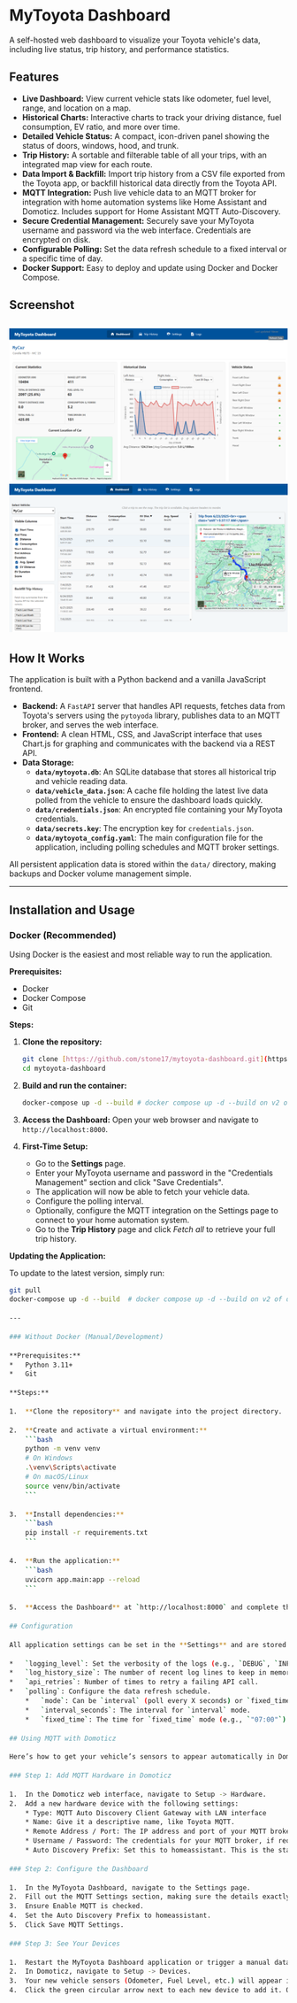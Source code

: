 # MyToyota Dashboard

A self-hosted web dashboard to visualize your Toyota vehicle's data, including live status, trip history, and performance statistics.

## Features

*   **Live Dashboard:** View current vehicle stats like odometer, fuel level, range, and location on a map.
*   **Historical Charts:** Interactive charts to track your driving distance, fuel consumption, EV ratio, and more over time.
*   **Detailed Vehicle Status:** A compact, icon-driven panel showing the status of doors, windows, hood, and trunk.
*   **Trip History:** A sortable and filterable table of all your trips, with an integrated map view for each route.
*   **Data Import & Backfill:** Import trip history from a CSV file exported from the Toyota app, or backfill historical data directly from the Toyota API.
*   **MQTT Integration:** Push live vehicle data to an MQTT broker for integration with home automation systems like Home Assistant and Domoticz. Includes support for Home Assistant MQTT Auto-Discovery.
*   **Secure Credential Management:** Securely save your MyToyota username and password via the web interface.  Credentials are encrypted on disk.
*   **Configurable Polling:** Set the data refresh schedule to a fixed interval or a specific time of day.
*   **Docker Support:** Easy to deploy and update using Docker and Docker Compose.

## Screenshot

![Dashboard Screenshot](interface1.png "MyToyota Dashboard Interface")
![Trip History Screenshot](interface2.png "MyToyota Dashboard Interface")
---

## How It Works

The application is built with a Python backend and a vanilla JavaScript frontend.

*   **Backend:** A `FastAPI` server that handles API requests, fetches data from Toyota's servers using the `pytoyoda` library, publishes data to an MQTT broker, and serves the web interface.
*   **Frontend:** A clean HTML, CSS, and JavaScript interface that uses Chart.js for graphing and communicates with the backend via a REST API.
*   **Data Storage:**
    *   **`data/mytoyota.db`**: An SQLite database that stores all historical trip and vehicle reading data.
    *   **`data/vehicle_data.json`**: A cache file holding the latest live data polled from the vehicle to ensure the dashboard loads quickly.
    *   **`data/credentials.json`**: An encrypted file containing your MyToyota credentials.
    *   **`data/secrets.key`**: The encryption key for `credentials.json`.
    *   **`data/mytoyota_config.yaml`**: The main configuration file for the application, including polling schedules and MQTT broker settings.

All persistent application data is stored within the `data/` directory, making backups and Docker volume management simple.

---

## Installation and Usage

### Docker (Recommended)

Using Docker is the easiest and most reliable way to run the application.

**Prerequisites:**
*   Docker
*   Docker Compose
*   Git

**Steps:**

1.  **Clone the repository:** 
    ```bash
    git clone [https://github.com/stone17/mytoyota-dashboard.git](https://github.com/stone17/mytoyota-dashboard.git)
    cd mytoyota-dashboard
    ```

2.  **Build and run the container:** 
    ```bash
    docker-compose up -d --build # docker compose up -d --build on v2 of docker
    ```

3.  **Access the Dashboard:**
    Open your web browser and navigate to `http://localhost:8000`. 

4.  **First-Time Setup:**
    * Go to the **Settings** page. 
    * Enter your MyToyota username and password in the "Credentials Management" section and click "Save Credentials". 
    * The application will now be able to fetch your vehicle data. 
    * Configure the polling interval. 
    * Optionally, configure the MQTT integration on the Settings page to connect to your home automation system.
    * Go to the **Trip History** page and click *Fetch all* to retrieve your full trip history. 

**Updating the Application:**

To update to the latest version, simply run: 
```bash
git pull
docker-compose up -d --build  # docker compose up -d --build on v2 of docker

---

### Without Docker (Manual/Development)

**Prerequisites:**
*   Python 3.11+
*   Git

**Steps:**

1.  **Clone the repository** and navigate into the project directory.

2.  **Create and activate a virtual environment:**
    ```bash
    python -m venv venv
    # On Windows
    .\venv\Scripts\activate
    # On macOS/Linux
    source venv/bin/activate
    ```

3.  **Install dependencies:**
    ```bash
    pip install -r requirements.txt
    ```

4.  **Run the application:**
    ```bash
    uvicorn app.main:app --reload
    ```

5.  **Access the Dashboard** at `http://localhost:8000` and complete the first-time setup as described in the Docker instructions.

## Configuration

All application settings can be set in the **Settings** and are stored in the `data/mytoyota_config.yaml` file.

*   `logging_level`: Set the verbosity of the logs (e.g., `DEBUG`, `INFO`, `WARNING`).
*   `log_history_size`: The number of recent log lines to keep in memory for the web UI.
*   `api_retries`: Number of times to retry a failing API call.
*   `polling`: Configure the data refresh schedule.
    *   `mode`: Can be `interval` (poll every X seconds) or `fixed_time` (poll once per day at a specific time).
    *   `interval_seconds`: The interval for `interval` mode.
    *   `fixed_time`: The time for `fixed_time` mode (e.g., `"07:00"`).

## Using MQTT with Domoticz

Here’s how to get your vehicle’s sensors to appear automatically in Domoticz.

### Step 1: Add MQTT Hardware in Domoticz

1.  In the Domoticz web interface, navigate to Setup -> Hardware.
2.  Add a new hardware device with the following settings:
    * Type: MQTT Auto Discovery Client Gateway with LAN interface
    * Name: Give it a descriptive name, like Toyota MQTT.
    * Remote Address / Port: The IP address and port of your MQTT broker.
    * Username / Password: The credentials for your MQTT broker, if required.
    * Auto Discovery Prefix: Set this to homeassistant. This is the standard prefix the dashboard uses for discovery messages.

### Step 2: Configure the Dashboard

1.  In the MyToyota Dashboard, navigate to the Settings page.
2.  Fill out the MQTT Settings section, making sure the details exactly match what you entered in Domoticz.
3.  Ensure Enable MQTT is checked.
4.  Set the Auto Discovery Prefix to homeassistant.
5.  Click Save MQTT Settings.

### Step 3: See Your Devices

1.  Restart the MyToyota Dashboard application or trigger a manual data fetch from the main dashboard page. This will send the discovery messages to Domoticz.
2.  In Domoticz, navigate to Setup -> Devices.
3.  Your new vehicle sensors (Odometer, Fuel Level, etc.) will appear in the list.
4.  Click the green circular arrow next to each new device to add it. Once added, the device can be used in your floorplans, notifications, and scripts.